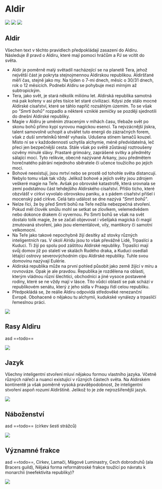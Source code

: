 # Aldir

<img src="/assets/sep_line.png"/>

<img src="/assets/SB/Aldir.webp"/>

<img src="/assets/sep_line.png"/>

## Aldir

Všechen text v těchto pravidlech předpokládají zasazení do Aldiru. Následuje *8* pravd o Aldiru, které mají pomoci hráčům a PJ se vcítit do světa.

- Aldir je poměrně malý světadíl nacházející se na planetě Tera, jehož největší část je pokryta stejnojmennou Aldirskou republikou. Aldiršťané měří čas, stejně jako my. Na týden o 7-mi dnech, měsíc o 30/31 dnech, rok o 12 měsících. Podnebí Aldiru se pohybuje mezi mírným až subtropickým.
- Tera, jako svět, je stará několik miliónu let. Aldirská republika samotná má pak kořeny v asi přes tisíce let staré civilizaci. Kdysi zde stálo mocné Aldirské císařství, které se táhlo napříč rozsáhlým územím. To se však po *"Smrti bohů"* rozpadlo a některé vzniklé zemičky se později sjednotili do dnešní Aldirské republiky.
- Magie v Aldiru je uměním ztraceným v mlhách času, třebaže svět po skonu bohů přímo kypí syrovou magickou esencí. Ta nejvzácnější jiskra, talent samovolně uchopit a utvářet tuto energii do zázračných forem, však z duší smrtelníků téměř vyhasla. Udušena stínem lamačů kouzel. Místo ní se v každodennosti uchytila alchymie, méně předvídatelná, leč přeci jen bezpečnější cesta. Stále však po světě zůstávají roztroušeny ozvěny minulé slávy. Prastaré grimoáry, zaprášené svitky a předměty sálající mocí. Tyto relikvie, obecně nazývané Arkany, jsou předmětem horečnatého pátrání nejednoho sběratele či učence toužícího po jejich moci.
- Bohové neexistují, jsou mrtví nebo se prostě od tohohle světa distancují. Nebylo tomu však tak vždy. Jelikož bohové a jejich světy jsou zdrojem veškeré magie na Teře. Avšak po obrovské katastrofě, která srovnala se zemí podstatnou část tehdejšího Aldirského císařství. Přišlo ticho, které obzvlášť v církvi vyvolalo obrovskou paniku, a s pádem císařství přišel i mocenský pád církve. Celá tato událost se dne nazývá *"Smrt bohů"*.
- Nelze říci, že by před Smrtí bohů na Teře nežila nebezpečná stvoření. Pokud měl člověk smůlu mohl se setkat se zlovlkem, velemedvědem nebo dokonce drakem či vyvernou. Po Smrti bohů se však na svět dostalo tolik magie, že se začali objevovat i všelijaká magická či magií zmutovaná stvoření, jako jsou elementálové, víly, mantikory či samotní velkomocní.
- Na Teře jako takové nepochybně žijí desítky až stovky různých inteligentních ras. V okolí Alridu jsou to však převážně Lidé, Trpaslíci a Kuduci. Ti žijí po spolu pod záštitou Aldirské republiky. Trpaslíci mají svůj domov již po staletí ve skalách Rudého draka, a Kuduci osedlali létající ostrovy severovýchodním cípu Aldirské republiky. Tuhle svou domovinu nazývají Eulérie.
- Aldirská republika může na první pohled působit jako země žijící v míru a rovnováze. Opak je ale pravdou. Republika je rozdělena na oblasti, kterým vládnou různí šlechtici, obchodníci a jiné vysoce postavené rodiny, které se ne vždy mají v lásce. Tito vůdci oblastí se pak schází v republikovém senátu, který z jeho sídla v Praagu řídí celou republiku. 
- Předpokládá se, že reálie Aldiru odpovídá středověké renezanční Evropě. Obohacené o nějakou tu alchymii, kudukské vynálezy a trpasličí řemeslnou práci.

<img src="/assets/sep_line.png"/>

## Rasy Aldiru

asd ==todo==

<img src="/assets/sep_line.png"/>

## Jazyk

Všechny inteligentní stvoření mluví nějakou formou vlastního jazyka. Včetně různých nářečí a nuancí existující v různých částech světa. Na Aldirském kontinentě ja však poměrně vysoká pravděpodobnost, že inteligentní stvoření aspoň rozumí Aldirštině. Jelikož to je zde nejrozšířenější jazyk.

<img src="/assets/sep_line.png"/>

## Náboženství 

asd ==todo== (církev šesti strážců)

<img src="/assets/sep_line.png"/>

## Významné frakce

asd ==todo==, Církev, Lamači, Mágové Luminastry, Cech dobrodruhů (ala Bracers guild), Nějaká forma reformátroské frakce toužící po návratu k monarchii (neefektivita republiky)?

<img src="/assets/sep_line.png"/>
